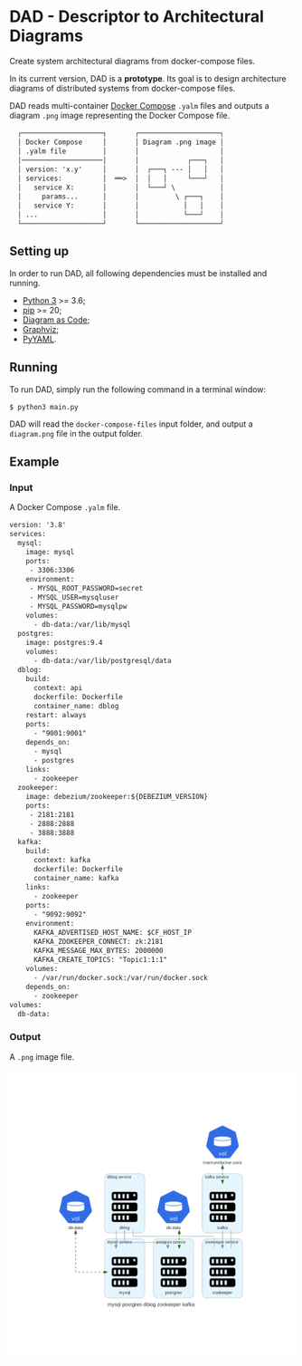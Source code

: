 # DAD - Descriptor to Architectural Diagrams
Create system architectural diagrams from docker-compose files.

In its current version, DAD is a **prototype**.
Its goal is to design architecture diagrams of distributed systems from  docker-compose files.

DAD reads multi-container [Docker Compose](https://docs.docker.com/compose/) `.yalm` files and outputs a diagram `.png` image representing the Docker Compose file.
  
```
  ┌────────────────────┐       ┌────────────────────┐
  │ Docker Compose     │       │ Diagram .png image │
  │ .yalm file         │       │                    │
  │────────────────────│       │            ┌───┐   │
  │ version: 'x.y'     │       │  ┌───┐ --- │   │   │
  │ services:          │  ══>  │  │   │     └───┘   │
  │   service X:       │       │  └───┘ \           │
  │     params...      │       │         \ ┌───┐    │
  │   service Y:       │       │           │   │    │
  │ ...                │       │           └───┘    │
  └────────────────────┘       └────────────────────┘
```

## Setting up

In order to run DAD, all following dependencies must be installed and running.

- [Python 3](https://www.python.org/) >= 3.6;
- [pip](https://pip.pypa.io/) >= 20;
- [Diagram as Code](https://diagrams.mingrammer.com/);
- [Graphviz](https://graphviz.gitlab.io/);
- [PyYAML](https://pyyaml.org/).

## Running

To run DAD, simply run the following command in a terminal window:
```
$ python3 main.py
```

DAD will read the `docker-compose-files` input folder, and output a `diagram.png` file in the output folder.

## Example

### Input

A Docker Compose `.yalm` file.

```
version: '3.8'
services:
  mysql:
    image: mysql
    ports:
     - 3306:3306
    environment:
     - MYSQL_ROOT_PASSWORD=secret
     - MYSQL_USER=mysqluser
     - MYSQL_PASSWORD=mysqlpw
    volumes:
      - db-data:/var/lib/mysql
  postgres:
    image: postgres:9.4
    volumes:
      - db-data:/var/lib/postgresql/data
  dblog:
    build:
      context: api
      dockerfile: Dockerfile
      container_name: dblog
    restart: always
    ports:
      - "9001:9001"
    depends_on:
      - mysql
      - postgres
    links:
      - zookeeper
  zookeeper:
    image: debezium/zookeeper:${DEBEZIUM_VERSION}
    ports:
     - 2181:2181
     - 2888:2888
     - 3888:3888
  kafka:
    build:
      context: kafka
      dockerfile: Dockerfile
      container_name: kafka
    links:
      - zookeeper
    ports:
      - "9092:9092"
    environment:
      KAFKA_ADVERTISED_HOST_NAME: $CF_HOST_IP
      KAFKA_ZOOKEEPER_CONNECT: zk:2181
      KAFKA_MESSAGE_MAX_BYTES: 2000000
      KAFKA_CREATE_TOPICS: "Topic1:1:1"
    volumes:
      - /var/run/docker.sock:/var/run/docker.sock
    depends_on:
      - zookeeper
volumes:
  db-data:
```

### Output

A `.png` image file.

![Diagram example: currently compose-diagrams recognizes the services declared in the docker-compose](github-assets/diagram.png)



